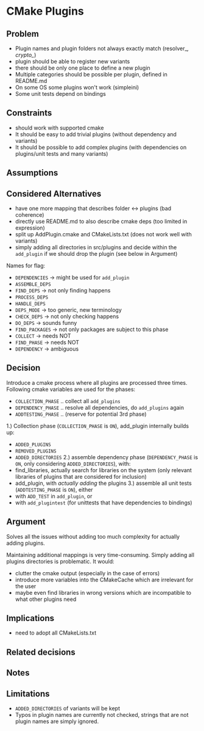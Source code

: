 # CMake Plugins

## Problem

- Plugin names and plugin folders not always exactly
  match (resolver_*, crypto_*)
- plugin should be able to register new variants
- there should be only one place to define a new plugin
- Multiple categories should be possible per plugin,
  defined in README.md
- On some OS some plugins won't work (simpleini)
- Some unit tests depend on bindings

## Constraints

- should work with supported cmake
- It should be easy to add trivial plugins
  (without dependency and variants)
- It should be possible to add complex plugins
  (with dependencies on plugins/unit tests and many variants)

## Assumptions

## Considered Alternatives

- have one more mapping that describes folder <-> plugins (bad coherence)
- directly use README.md to also describe cmake deps (too limited in expression)
- split up AddPlugin.cmake and CMakeLists.txt (does not work well with variants)
- simply adding all directories in src/plugins and decide within the `add_plugin`
  if we should drop the plugin (see below in Argument)

Names for flag:

- `DEPENDENCIES` -> might be used for `add_plugin`
- `ASSEMBLE_DEPS`
- `FIND_DEPS` -> not only finding happens
- `PROCESS_DEPS`
- `HANDLE_DEPS`
- `DEPS_MODE` -> too generic, new terminology
- `CHECK_DEPS` -> not only checking happens
- `DO_DEPS` -> sounds funny
- `FIND_PACKAGES` -> not only packages are subject to this phase
- `COLLECT` -> needs NOT
- `FIND_PHASE` -> needs NOT
- `DEPENDENCY` -> ambiguous

## Decision

Introduce a cmake process where all plugins are processed three times.
Following cmake variables are used for the phases:

- `COLLECTION_PHASE` .. collect all `add_plugins`
- `DEPENDENCY_PHASE` .. resolve all dependencies, do `add_plugins` again
- `ADDTESTING_PHASE` .. (reserve for potential 3rd phase)



1.) Collection phase (`COLLECTION_PHASE` is `ON`),
  add_plugin internally builds up:
  - `ADDED_PLUGINS`
  - `REMOVED_PLUGINS`
  - `ADDED_DIRECTORIES`
2.) assemble dependency phase (`DEPENDENCY_PHASE` is `ON`, only considering `ADDED_DIRECTORIES`),
  with:
  - find_libraries, actually search for libraries on the system
    (only relevant libraries of plugins that are considered for inclusion)
  - add_plugin, with *actually adding* the plugins
3.) assemble all unit tests (`ADDTESTING_PHASE` is `ON`), either
  - with `ADD_TEST` in `add_plugin`, or
  - with `add_plugintest` (for unittests that have dependencies to bindings)

## Argument

Solves all the issues without adding too much complexity for actually adding plugins.

Maintaining additional mappings is very time-consuming.
Simply adding all plugins directories is problematic.
It would:

- clutter the cmake output (especially in the case of errors)
- introduce more variables into the CMakeCache which are irrelevant for the user
- maybe even find libraries in wrong versions which are incompatible to what other
  plugins need


## Implications

- need to adopt all CMakeLists.txt

## Related decisions

## Notes

## Limitations

- `ADDED_DIRECTORIES` of variants will be kept
- Typos in plugin names are currently not checked,
  strings that are not plugin names are simply ignored.

